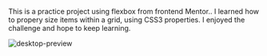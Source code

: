 This is a practice project using flexbox from frontend Mentor.. I learned how to propery size items within a grid, using CSS3 properties. I enjoyed the challenge and hope to keep learning.

![desktop-preview](https://user-images.githubusercontent.com/84929479/148626188-40ab4a8f-430d-4576-a7c1-8d9fc5a0e962.jpg)
